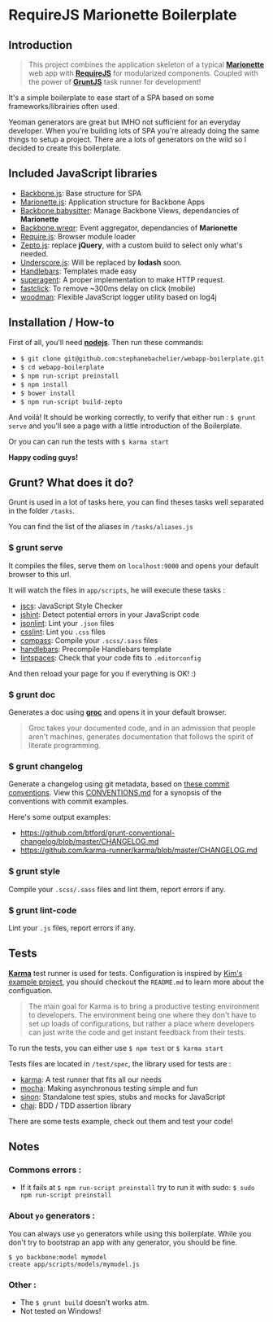 # RequireJS Marionette Boilerplate

## Introduction

> This project combines the application skeleton of a typical **[Marionette](http://marionettejs.com/)** web app with **[RequireJS](http://requirejs.org/)** for modularized components. Coupled with the power of **[GruntJS](gruntjs.com)** task runner for development!

It's a simple boilerplate to ease start of a SPA based on some frameworks/librairies often used.

Yeoman generators are great but IMHO not sufficient for an everyday developer. When you're building lots of SPA you're already doing the same things to setup a project. There are a lots of generators on the wild so I decided to create this boilerplate.

## Included JavaScript libraries
 * [Backbone.js](http://backbonejs.org/): Base structure for SPA
 * [Marionette.js](http://marionettejs.com/): Application structure for Backbone Apps
 * [Backbone.babysitter](https://github.com/marionettejs/backbone.babysitter): Manage Backbone Views, dependancies of **Marionette**
 * [Backbone.wreqr](https://github.com/marionettejs/backbone.wreqr): Event aggregator, dependancies of **Marionette**
 * [Require.js](http://requirejs.org/): Browser module loader
 * [Zepto.js](http://zeptojs.com/): replace **jQuery**, with a custom build to select only what's needed.
 * [Underscore.js](http://underscorejs.org/): Will be replaced by **lodash** soon.
 * [Handlebars](http://handlebarsjs.com/): Templates made easy
 * [superagent](http://visionmedia.github.io/superagent/): A proper implementation to make HTTP request.
 * [fastclick](https://github.com/ftlabs/fastclick): To remove ~300ms delay on click (mobile)
 * [woodman](http://joshfire.github.io/woodman/): Flexible JavaScript logger utility based on log4j


## Installation / How-to

First of all, you'll need **[nodejs](http://nodejs.org/)**. Then run these commands:

* `$ git clone git@github.com:stephanebachelier/webapp-boilerplate.git`
* `$ cd webapp-boilerplate`
* `$ npm run-script preinstall`
* `$ npm install`
* `$ bower install`
* `$ npm run-script build-zepto`

And voilà! It should be working correctly, to verify that either run : `$ grunt serve` and you'll see a page with a little introduction of the Boilerplate.

Or you can can run the tests with `$ karma start`

**Happy coding guys!**

## Grunt? What does it do?

Grunt is used in a lot of tasks here, you can find theses tasks well separated in the folder `/tasks`.

You can find the list of the aliases in `/tasks/aliases.js`

### $ grunt serve

It compiles the files, serve them on `localhost:9000` and opens your default browser to this url.

It will watch the files in `app/scripts`, he will execute these tasks :

* [jscs](https://www.npmjs.org/package/jscs): JavaScript Style Checker
* [jshint](https://www.npmjs.org/package/grunt-contrib-jshint): Detect potential errors in your JavaScript code
* [jsonlint](https://www.npmjs.org/package/grunt-jsonlint): Lint your `.json` files
* [csslint](https://www.npmjs.org/package/grunt-contrib-csslint): Lint you `.css` files
* [compass](https://www.npmjs.org/package/grunt-contrib-compass): Compile your `.scss/.sass` files
* [handlebars](https://www.npmjs.org/package/grunt-contrib-handlebars): Precompile Handlebars template
* [lintspaces](https://www.npmjs.org/package/grunt-lintspaces): Check that your code fits to `.editorconfig`

And then reload your page for you if everything is OK! :)

### $ grunt doc

Generates a doc using **[groc](https://github.com/nevir/groc)** and opens it in your default browser.

> Groc takes your documented code, and in an admission that people aren't machines, generates documentation that follows the spirit of literate programming.

### $ grunt changelog

Generate a changelog using git metadata, based on [these commit conventions](https://docs.google.com/document/d/1QrDFcIiPjSLDn3EL15IJygNPiHORgU1_OOAqWjiDU5Y/edit). View this [CONVENTIONS.md](https://github.com/ajoslin/conventional-changelog/blob/master/CONVENTIONS.md) for a synopsis of the conventions with commit examples.

Here's some output examples:
* https://github.com/btford/grunt-conventional-changelog/blob/master/CHANGELOG.md
* https://github.com/karma-runner/karma/blob/master/CHANGELOG.md

### $ grunt style

Compile your `.scss/.sass` files and lint them, report errors if any.

### $ grunt lint-code

Lint your `.js` files, report errors if any.

## Tests

**[Karma](http://karma-runner.github.io/)** test runner is used for tests. Configuration is inspired by [Kim's example project](https://github.com/kjbekkelund/karma-requirejs), you should checkout the `README.md` to learn more about the configuation.

> The main goal for Karma is to bring a productive testing environment to developers. The environment being one where they don't have to set up loads of configurations, but rather a place where developers can just write the code and get instant feedback from their tests.

To run the tests, you can either use `$ npm test` or `$ karma start`

Tests files are located in `/test/spec`, the library used for tests are :

* [karma](http://karma-runner.github.io/): A test runner that fits all our needs
* [mocha](http://visionmedia.github.io/mocha/): Making asynchronous testing simple and fun
* [sinon](http://sinonjs.org/): Standalone test spies, stubs and mocks for JavaScript
* [chai](http://chaijs.com/): BDD / TDD assertion library

There are some tests example, check out them and test your code!

## Notes

### Commons errors :

* If it fails at `$ npm run-script preinstall` try to run it with sudo: `$ sudo npm run-script preinstall`

### About `yo` generators :

You can always use `yo` generators while using this boilerplate. While you don't try to bootstrap an app with any generator, you should be fine.

```
$ yo backbone:model mymodel
create app/scripts/models/mymodel.js
```

### Other :

* The `$ grunt build` doesn't works atm.
* Not tested on Windows!
